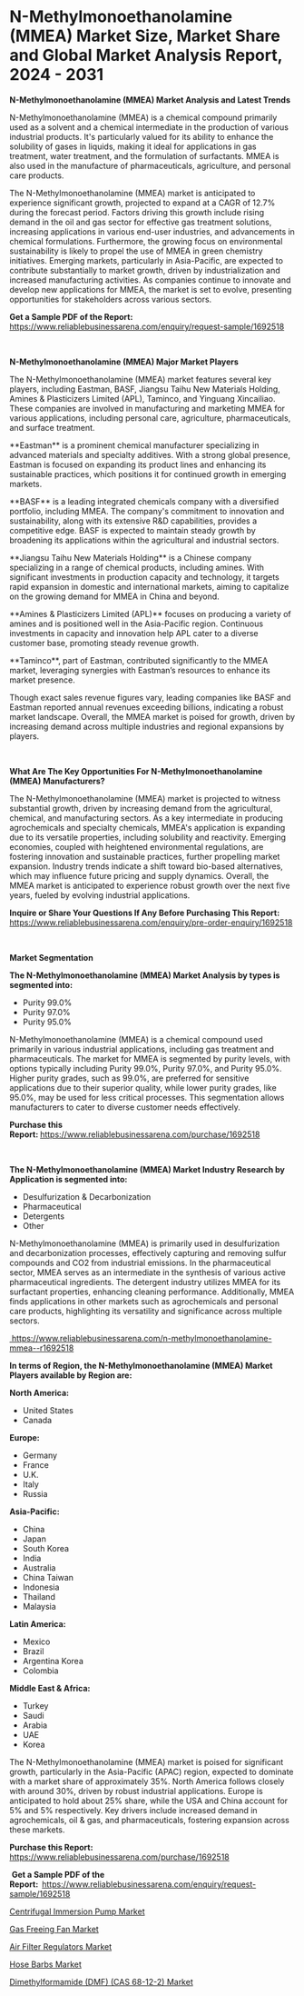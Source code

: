 <p><h1>N-Methylmonoethanolamine (MMEA) Market Size, Market Share and Global Market Analysis Report, 2024 - 2031</h1></p><p><strong>N-Methylmonoethanolamine (MMEA) Market Analysis and Latest Trends</strong></p>
<p><p>N-Methylmonoethanolamine (MMEA) is a chemical compound primarily used as a solvent and a chemical intermediate in the production of various industrial products. It's particularly valued for its ability to enhance the solubility of gases in liquids, making it ideal for applications in gas treatment, water treatment, and the formulation of surfactants. MMEA is also used in the manufacture of pharmaceuticals, agriculture, and personal care products.</p><p>The N-Methylmonoethanolamine (MMEA) market is anticipated to experience significant growth, projected to expand at a CAGR of 12.7% during the forecast period. Factors driving this growth include rising demand in the oil and gas sector for effective gas treatment solutions, increasing applications in various end-user industries, and advancements in chemical formulations. Furthermore, the growing focus on environmental sustainability is likely to propel the use of MMEA in green chemistry initiatives. Emerging markets, particularly in Asia-Pacific, are expected to contribute substantially to market growth, driven by industrialization and increased manufacturing activities. As companies continue to innovate and develop new applications for MMEA, the market is set to evolve, presenting opportunities for stakeholders across various sectors.</p></p>
<p><strong>Get a Sample PDF of the Report:&nbsp;</strong> <a href="https://www.reliablebusinessarena.com/enquiry/request-sample/1692518?utm_campaign=1355&utm_medium=2&utm_source=Github&utm_content=ia&utm_term=20102024&utm_id=n-methylmonoethanolamine-mmea">https://www.reliablebusinessarena.com/enquiry/request-sample/1692518</a></p>
<p>&nbsp;</p>
<p><strong>N-Methylmonoethanolamine (MMEA) Major Market Players</strong></p>
<p><p>The N-Methylmonoethanolamine (MMEA) market features several key players, including Eastman, BASF, Jiangsu Taihu New Materials Holding, Amines & Plasticizers Limited (APL), Taminco, and Yinguang Xincailiao. These companies are involved in manufacturing and marketing MMEA for various applications, including personal care, agriculture, pharmaceuticals, and surface treatment.</p><p>**Eastman** is a prominent chemical manufacturer specializing in advanced materials and specialty additives. With a strong global presence, Eastman is focused on expanding its product lines and enhancing its sustainable practices, which positions it for continued growth in emerging markets.</p><p>**BASF** is a leading integrated chemicals company with a diversified portfolio, including MMEA. The company's commitment to innovation and sustainability, along with its extensive R&D capabilities, provides a competitive edge. BASF is expected to maintain steady growth by broadening its applications within the agricultural and industrial sectors.</p><p>**Jiangsu Taihu New Materials Holding** is a Chinese company specializing in a range of chemical products, including amines. With significant investments in production capacity and technology, it targets rapid expansion in domestic and international markets, aiming to capitalize on the growing demand for MMEA in China and beyond.</p><p>**Amines & Plasticizers Limited (APL)** focuses on producing a variety of amines and is positioned well in the Asia-Pacific region. Continuous investments in capacity and innovation help APL cater to a diverse customer base, promoting steady revenue growth.</p><p>**Taminco**, part of Eastman, contributed significantly to the MMEA market, leveraging synergies with Eastman’s resources to enhance its market presence. </p><p>Though exact sales revenue figures vary, leading companies like BASF and Eastman reported annual revenues exceeding billions, indicating a robust market landscape. Overall, the MMEA market is poised for growth, driven by increasing demand across multiple industries and regional expansions by players.</p></p>
<p>&nbsp;</p>
<p><strong>What Are The Key Opportunities For N-Methylmonoethanolamine (MMEA) Manufacturers?</strong></p>
<p><p>The N-Methylmonoethanolamine (MMEA) market is projected to witness substantial growth, driven by increasing demand from the agricultural, chemical, and manufacturing sectors. As a key intermediate in producing agrochemicals and specialty chemicals, MMEA's application is expanding due to its versatile properties, including solubility and reactivity. Emerging economies, coupled with heightened environmental regulations, are fostering innovation and sustainable practices, further propelling market expansion. Industry trends indicate a shift toward bio-based alternatives, which may influence future pricing and supply dynamics. Overall, the MMEA market is anticipated to experience robust growth over the next five years, fueled by evolving industrial applications.</p></p>
<p><strong>Inquire or Share Your Questions If Any Before Purchasing This Report:</strong> <a href="https://www.reliablebusinessarena.com/enquiry/pre-order-enquiry/1692518?utm_campaign=1355&utm_medium=2&utm_source=Github&utm_content=ia&utm_term=20102024&utm_id=n-methylmonoethanolamine-mmea">https://www.reliablebusinessarena.com/enquiry/pre-order-enquiry/1692518</a></p>
<p>&nbsp;</p>
<p><strong>Market Segmentation</strong></p>
<p><strong>The N-Methylmonoethanolamine (MMEA) Market Analysis by types is segmented into:</strong></p>
<p><ul><li>Purity 99.0%</li><li>Purity 97.0%</li><li>Purity 95.0%</li></ul></p>
<p><p>N-Methylmonoethanolamine (MMEA) is a chemical compound used primarily in various industrial applications, including gas treatment and pharmaceuticals. The market for MMEA is segmented by purity levels, with options typically including Purity 99.0%, Purity 97.0%, and Purity 95.0%. Higher purity grades, such as 99.0%, are preferred for sensitive applications due to their superior quality, while lower purity grades, like 95.0%, may be used for less critical processes. This segmentation allows manufacturers to cater to diverse customer needs effectively.</p></p>
<p><strong>Purchase this Report:&nbsp;</strong><a href="https://www.reliablebusinessarena.com/purchase/1692518?utm_campaign=1355&utm_medium=2&utm_source=Github&utm_content=ia&utm_term=20102024&utm_id=n-methylmonoethanolamine-mmea">https://www.reliablebusinessarena.com/purchase/1692518</a></p>
<p>&nbsp;</p>
<p><strong>The N-Methylmonoethanolamine (MMEA) Market Industry Research by Application is segmented into:</strong></p>
<p><ul><li>Desulfurization & Decarbonization</li><li>Pharmaceutical</li><li>Detergents</li><li>Other</li></ul></p>
<p><p>N-Methylmonoethanolamine (MMEA) is primarily used in desulfurization and decarbonization processes, effectively capturing and removing sulfur compounds and CO2 from industrial emissions. In the pharmaceutical sector, MMEA serves as an intermediate in the synthesis of various active pharmaceutical ingredients. The detergent industry utilizes MMEA for its surfactant properties, enhancing cleaning performance. Additionally, MMEA finds applications in other markets such as agrochemicals and personal care products, highlighting its versatility and significance across multiple sectors.</p></p>
<p><a href="https://www.reliablebusinessarena.com/n-methylmonoethanolamine-mmea--r1692518?utm_campaign=1355&utm_medium=2&utm_source=Github&utm_content=ia&utm_term=20102024&utm_id=n-methylmonoethanolamine-mmea">&nbsp;https://www.reliablebusinessarena.com/n-methylmonoethanolamine-mmea--r1692518</a></p>
<p><strong>In terms of Region, the N-Methylmonoethanolamine (MMEA) Market Players available by Region are:</strong></p>
<p>
    <p> <strong> North America: </strong>
        <ul>
            <li>United States</li>
            <li>Canada</li>
        </ul>
        </p> 
    <p> <strong> Europe: </strong>
        <ul>
            <li>Germany</li>
            <li>France</li>
            <li>U.K.</li>
            <li>Italy</li>
            <li>Russia</li>
        </ul>
        </p> 
    <p> <strong> Asia-Pacific: </strong>
        <ul>
            <li>China</li>
            <li>Japan</li>
            <li>South Korea</li>
            <li>India</li>
            <li>Australia</li>
            <li>China Taiwan</li>
            <li>Indonesia</li>
            <li>Thailand</li>
            <li>Malaysia</li>
        </ul>
        </p> 
    <p> <strong> Latin America: </strong>
        <ul>
            <li>Mexico</li>
            <li>Brazil</li>
            <li>Argentina Korea</li>
            <li>Colombia</li>
        </ul>
        </p> 
    <p> <strong> Middle East & Africa: </strong>
        <ul>
            <li>Turkey</li>
            <li>Saudi</li>
            <li>Arabia</li>
            <li>UAE</li>
            <li>Korea</li>
        </ul>
    </p>
    </p>
<p><p>The N-Methylmonoethanolamine (MMEA) market is poised for significant growth, particularly in the Asia-Pacific (APAC) region, expected to dominate with a market share of approximately 35%. North America follows closely with around 30%, driven by robust industrial applications. Europe is anticipated to hold about 25% share, while the USA and China account for 5% and 5% respectively. Key drivers include increased demand in agrochemicals, oil & gas, and pharmaceuticals, fostering expansion across these markets.</p></p>
<p><strong>Purchase this Report: </strong><a href="https://www.reliablebusinessarena.com/purchase/1692518?utm_campaign=1355&utm_medium=2&utm_source=Github&utm_content=ia&utm_term=20102024&utm_id=n-methylmonoethanolamine-mmea">https://www.reliablebusinessarena.com/purchase/1692518</a></p>
<p>&nbsp;<strong>Get a Sample PDF of the Report:&nbsp;&nbsp;</strong><a href="https://www.reliablebusinessarena.com/enquiry/request-sample/1692518?utm_campaign=1355&utm_medium=2&utm_source=Github&utm_content=ia&utm_term=20102024&utm_id=n-methylmonoethanolamine-mmea">https://www.reliablebusinessarena.com/enquiry/request-sample/1692518</a></p>
<p><strong></strong></p>
<p><p><a href="https://www.linkedin.com/pulse/centrifugal-immersion-pump-sector-surge-132-growth-roadmap-rw0if?utm_campaign=1355&utm_medium=2&utm_source=Github&utm_content=ia&utm_term=20102024&utm_id=n-methylmonoethanolamine-mmea">Centrifugal Immersion Pump Market</a></p><p><a href="https://issuu.com/reportprime-2/docs/gas-freeing-fan-market-size-2030.pp_43117dc846b494?utm_campaign=1355&utm_medium=2&utm_source=Github&utm_content=ia&utm_term=20102024&utm_id=n-methylmonoethanolamine-mmea">Gas Freeing Fan Market</a></p><p><a href="https://www.linkedin.com/pulse/air-filter-regulators-market-global-share-ranking-overall-urpje?utm_campaign=1355&utm_medium=2&utm_source=Github&utm_content=ia&utm_term=20102024&utm_id=n-methylmonoethanolamine-mmea">Air Filter Regulators Market</a></p><p><a href="https://www.linkedin.com/pulse/hose-barbs-market-global-insights-regional-analysis-2024-rmvbe?utm_campaign=1355&utm_medium=2&utm_source=Github&utm_content=ia&utm_term=20102024&utm_id=n-methylmonoethanolamine-mmea">Hose Barbs Market</a></p><p><a href="https://github.com/luckyshygirl/Market-Research-Report-List-6/blob/main/dimethylformamide-dmf-cas-68-12-2-market.md?utm_campaign=1355&utm_medium=2&utm_source=Github&utm_content=ia&utm_term=20102024&utm_id=n-methylmonoethanolamine-mmea">Dimethylformamide (DMF) (CAS 68-12-2) Market</a></p></p>